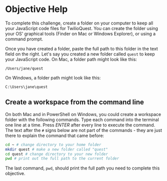 # Objective Help

To complete this challenge, create a folder on your computer to keep all your JavaScript code files for TwilioQuest. You can create the folder using your OS' graphical tools (Finder on Mac or Windows Explorer), or using a command prompt.

Once you have created a folder, paste the full path to this folder in the text field on the right. Let's say you created a new folder called `quest` to keep your JavaScript code. On Mac, a folder path might look like this:

`/Users/jane/quest`

On Windows, a folder path might look like this:

`C:\Users\jane\quest`

## Create a workspace from the command line

On both Mac and in PowerShell on Windows, you could create a workspace folder with the following commands. Type each command into the terminal one line at a time. Press *ENTER* after every line to execute the command. The text after the `#` signs below are not part of the commands - they are just there to explain the command that came before:

```bash
cd ~ # change directory to your home folder
mkdir quest # make a new folder called "quest"
cd quest # change directory to your new folder
pwd # print out the full path to the current folder
```

The last command, `pwd`, should print the full path you need to complete this objective.
